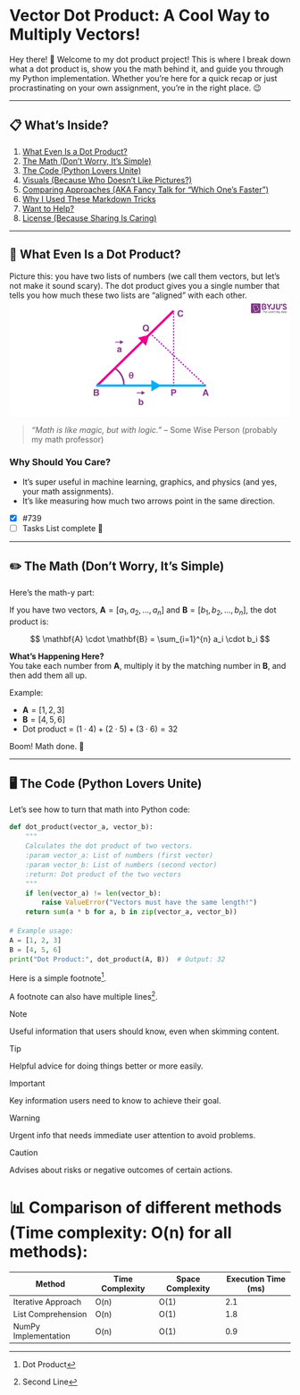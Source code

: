 # Vector Dot Product: A Cool Way to Multiply Vectors!

Hey there! 👋 Welcome to my dot product project! This is where I break down what a dot product is, show you the math behind it, and guide you through my Python implementation. Whether you’re here for a quick recap or just procrastinating on your own assignment, you’re in the right place. 😉

---

## 📋 What’s Inside?
1. [What Even Is a Dot Product?](https://pages.github.com/)
2. [The Math (Don’t Worry, It’s Simple)](#the-math-dont-worry-its-simple)
3. [The Code (Python Lovers Unite)](#the-code-python-lovers-unite)
4. [Visuals (Because Who Doesn’t Like Pictures?)](#visuals-because-who-doesnt-like-pictures)
5. [Comparing Approaches (AKA Fancy Talk for “Which One’s Faster”)](#comparing-approaches-aka-fancy-talk-for-which-ones-faster)
6. [Why I Used These Markdown Tricks](#why-i-used-these-markdown-tricks)
7. [Want to Help?](#want-to-help)
8. [License (Because Sharing Is Caring)](#license-because-sharing-is-caring)

---

## 🤔 What Even Is a Dot Product?

Picture this: you have two lists of numbers (we call them vectors, but let’s not make it sound scary). The dot product gives you a single number that tells you how much these two lists are “aligned” with each other.
![Dot Product](dot.png)


> *“Math is like magic, but with logic.”* – Some Wise Person (probably my math professor)

### Why Should You Care?
- It’s super useful in machine learning, graphics, and physics (and yes, your math assignments).  
- It’s like measuring how much two arrows point in the same direction.
- [x] #739
- [ ] Tasks List
complete :tada:
---

## ✏️ The Math (Don’t Worry, It’s Simple)

Here’s the math-y part:  

If you have two vectors, $\mathbf{A} = [a_1, a_2, \dots, a_n]$ and $\mathbf{B} = [b_1, b_2, \dots, b_n]$, the dot product is:

$$
\mathbf{A} \cdot \mathbf{B} = \sum_{i=1}^{n} a_i \cdot b_i
$$

**What’s Happening Here?**  
You take each number from $\mathbf{A}$, multiply it by the matching number in $\mathbf{B}$, and then add them all up.  

Example:
- $\mathbf{A} = [1, 2, 3]$
- $\mathbf{B} = [4, 5, 6]$
- Dot product = $(1 \cdot 4) + (2 \cdot 5) + (3 \cdot 6) = 32$

Boom! Math done. 🎉

---

## 🖥️ The Code (Python Lovers Unite)

Let’s see how to turn that math into Python code:

```python
def dot_product(vector_a, vector_b):
    """
    Calculates the dot product of two vectors.
    :param vector_a: List of numbers (first vector)
    :param vector_b: List of numbers (second vector)
    :return: Dot product of the two vectors
    """
    if len(vector_a) != len(vector_b):
        raise ValueError("Vectors must have the same length!")
    return sum(a * b for a, b in zip(vector_a, vector_b))

# Example usage:
A = [1, 2, 3]
B = [4, 5, 6]
print("Dot Product:", dot_product(A, B))  # Output: 32
```

Here is a simple footnote[^1].

A footnote can also have multiple lines[^2].

[^1]: Dot Product

[^2]: Second Line

> [!NOTE]
> Useful information that users should know, even when skimming content.

> [!TIP]
> Helpful advice for doing things better or more easily.

> [!IMPORTANT]
> Key information users need to know to achieve their goal.

> [!WARNING]
> Urgent info that needs immediate user attention to avoid problems.

> [!CAUTION]
> Advises about risks or negative outcomes of certain actions.

# 📊 Comparison of different methods (Time complexity: O(n) for all methods):
 | **Method**             | **Time Complexity** | **Space Complexity** | **Execution Time (ms)** |
 |------------------------|---------------------|----------------------|-------------------------|
 | Iterative Approach     | O(n)                | O(1)                 | 2.1                     |
 | List Comprehension     | O(n)                | O(1)                 | 1.8                     |
 | NumPy Implementation   | O(n)                | O(1)                 | 0.9                     |

